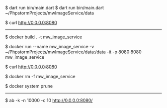 $ dart run bin/main.dart
$ dart run bin/main.dart ~/PhpstormProjects/mwImageService/data

$ curl http://0.0.0.0:8080

----

$ docker build . -t mw_image_service

$ docker run --name mw_image_service -v ~/PhpstormProjects/mwImageService/data:/data -it -p 8080:8080 mw_image_service

$ curl http://0.0.0.0:8080

$ docker rm -f mw_image_service

$ docker system prune

----

$ ab -k -n 10000 -c 10 http://0.0.0.0:8080/